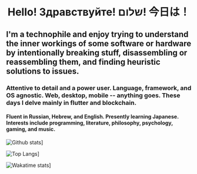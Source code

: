 <h1 align="center">Hello! Здравствуйте! שלום! 今日は！</h1>

<h2>I'm a technophile and enjoy trying to understand the inner workings of some software or hardware by intentionally breaking stuff, disassembling or reassembling them, and finding heuristic solutions to issues.</h2>

<h3>Attentive to detail and a power user. Language, framework, and OS agnostic. Web, desktop, mobile -- anything goes. These days I delve mainly in flutter and blockchain.</h3>

<h4>Fluent in Russian, Hebrew, and English. Presently learning Japanese. Interests include programming, literature, philosophy, psychology, gaming, and music.</h4>

![Github stats](https://github-readme-stats.vercel.app/api?username=agondev&theme=radical&show_icons=true)]

![Top Langs](https://github-readme-stats.vercel.app/api/top-langs/?username=agondev&theme=merko&layout=compact)]

![Wakatime stats](https://github-readme-stats.vercel.app/api/wakatime?username=Agon&theme=tokyonight)]
